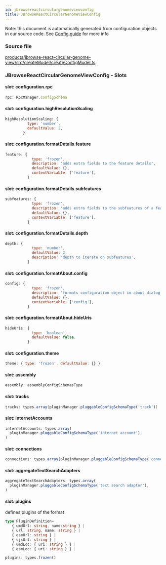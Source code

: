 ```yaml
---
id: jbrowsereactcirculargenomeviewconfig
title: JBrowseReactCircularGenomeViewConfig
---
```


Note: this document is automatically generated from configuration objects in our
source code. See [Config guide](/docs/config_guide) for more info

### Source file

[products/jbrowse-react-circular-genome-view/src/createModel/createConfigModel.ts](https://github.com/GMOD/jbrowse-components/blob/main/products/jbrowse-react-circular-genome-view/src/createModel/createConfigModel.ts)

### JBrowseReactCircularGenomeViewConfig - Slots

#### slot: configuration.rpc

```js
rpc: RpcManager.configSchema
```

#### slot: configuration.highResolutionScaling

```js
highResolutionScaling: {
          type: 'number',
          defaultValue: 2,
        }
```

#### slot: configuration.formatDetails.feature

```js
feature: {
            type: 'frozen',
            description: 'adds extra fields to the feature details',
            defaultValue: {},
            contextVariable: ['feature'],
          }
```

#### slot: configuration.formatDetails.subfeatures

```js
subfeatures: {
            type: 'frozen',
            description: 'adds extra fields to the subfeatures of a feature',
            defaultValue: {},
            contextVariable: ['feature'],
          }
```

#### slot: configuration.formatDetails.depth

```js
depth: {
            type: 'number',
            defaultValue: 2,
            description: 'depth to iterate on subfeatures',
          }
```

#### slot: configuration.formatAbout.config

```js
config: {
            type: 'frozen',
            description: 'formats configuration object in about dialog',
            defaultValue: {},
            contextVariable: ['config'],
          }
```

#### slot: configuration.formatAbout.hideUris

```js
hideUris: {
            type: 'boolean',
            defaultValue: false,
          }
```

#### slot: configuration.theme

```js
theme: { type: 'frozen', defaultValue: {} }
```

#### slot: assembly

```js
assembly: assemblyConfigSchemasType
```

#### slot: tracks

```js
tracks: types.array(pluginManager.pluggableConfigSchemaType('track'))
```

#### slot: internetAccounts

```js
internetAccounts: types.array(
  pluginManager.pluggableConfigSchemaType('internet account'),
)
```

#### slot: connections

```js
connections: types.array(pluginManager.pluggableConfigSchemaType('connection'))
```

#### slot: aggregateTextSearchAdapters

```js
aggregateTextSearchAdapters: types.array(
  pluginManager.pluggableConfigSchemaType('text search adapter'),
)
```

#### slot: plugins

defines plugins of the format

```typescript
type PluginDefinition=
   { umdUrl: string, name:string } |
   { url: string, name: string } |
   { esmUrl: string } |
   { cjsUrl: string } |
   { umdLoc: { uri: string } } |
   { esmLoc: { uri: string } } |
```

```js
plugins: types.frozen()
```
